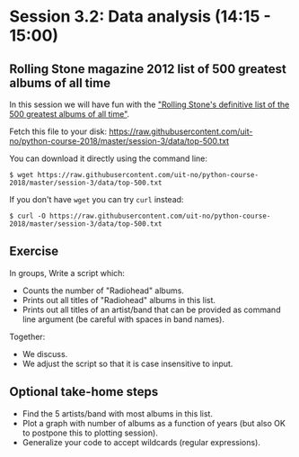 

# Session 3.2: Data analysis (14:15 - 15:00)

## Rolling Stone magazine 2012 list of 500 greatest albums of all time

In this session we will have fun with the
["Rolling Stone's definitive list of the 500 greatest albums of all time"](https://www.rollingstone.com/music/music-lists/500-greatest-albums-of-all-time-156826/).

Fetch this file to your disk:
https://raw.githubusercontent.com/uit-no/python-course-2018/master/session-3/data/top-500.txt

You can download it directly using the command line:

```shell
$ wget https://raw.githubusercontent.com/uit-no/python-course-2018/master/session-3/data/top-500.txt
```

If you don't have `wget` you can try `curl` instead:

```shell
$ curl -O https://raw.githubusercontent.com/uit-no/python-course-2018/master/session-3/data/top-500.txt
```

## Exercise

In groups, Write a script which:
- Counts the number of "Radiohead" albums.
- Prints out all titles of "Radiohead" albums in this list.
- Prints out all titles of an artist/band that can be provided
  as command line argument (be careful with spaces in band names).

Together:
- We discuss.
- We adjust the script so that it is case insensitive to input.


## Optional take-home steps

- Find the 5 artists/band with most albums in this list.
- Plot a graph with number of albums as a function of years
  (but also OK to postpone this to plotting session).
- Generalize your code to accept wildcards (regular expressions).
